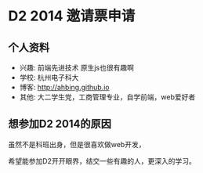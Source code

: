# D2 2014 邀请票申请

## 个人资料

- 兴趣: 前端先进技术 原生js也很有趣啊
- 学校: 杭州电子科大
- 博客: http://ahbing.github.io
- 其他: 大二学生党，工商管理专业，自学前端，web爱好者

## 想参加D2 2014的原因

虽然不是科班出身，但是很喜欢做web开发，


希望能参加D2开开眼界，结交一些有趣的人，更深入的学习。
